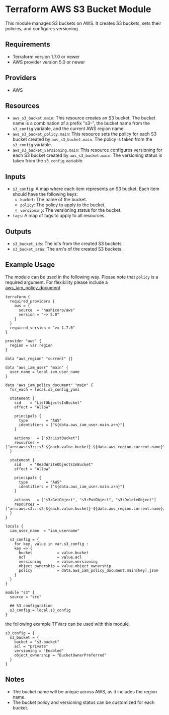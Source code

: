 # Terraform AWS S3 Bucket Module

This module manages S3 buckets on AWS. It creates S3 buckets, sets their policies, and configures versioning.

## Requirements

- Terraform version 1.7.0 or newer
- AWS provider version 5.0 or newer

## Providers

- AWS

## Resources

- `aws_s3_bucket.main`: This resource creates an S3 bucket. The bucket name is a combination of a prefix "s3-", the bucket name from the `s3_config` variable, and the current AWS region name.
- `aws_s3_bucket_policy.main`: This resource sets the policy for each S3 bucket created by `aws_s3_bucket.main`. The policy is taken from the `s3_config` variable.
- `aws_s3_bucket_versioning.main`: This resource configures versioning for each S3 bucket created by `aws_s3_bucket.main`. The versioning status is taken from the `s3_config` variable.

## Inputs

- `s3_config`: A map where each item represents an S3 bucket. Each item should have the following keys:
  - `bucket`: The name of the bucket.
  - `policy`: The policy to apply to the bucket.
  - `versioning`: The versioning status for the bucket.
- `tags`: A map of tags to apply to all resources.

## Outputs

- `s3_bucket_ids`: The id's from the created S3 buckets
- `s3_bucket_arns`: The arn's of the created S3 buckets.

## Example Usage
The module can be used in the following way. Please note that `policy` is a required argument. For flexibility please include a [aws_iam_policy_document](https://registry.terraform.io/providers/hashicorp/aws/latest/docs/data-sources/iam_policy_document)

```hcl
terraform {
  required_providers {
    aws = {
      source  = "hashicorp/aws"
      version = "~> 5.0"
    }
  }
  required_version = ">= 1.7.0"
}

provider "aws" {
  region = var.region
}

data "aws_region" "current" {}

data "aws_iam_user" "main" {
  user_name = local.iam_user_name
}

data "aws_iam_policy_document" "main" {
  for_each = local.s3_config_yaml

  statement {
    sid    = "ListObjectsInBucket"
    effect = "Allow"

    principals {
      type        = "AWS"
      identifiers = ["${data.aws_iam_user.main.arn}"]
    }

    actions   = ["s3:ListBucket"]
    resources = ["arn:aws:s3:::s3-${each.value.bucket}-${data.aws_region.current.name}"]
  }

  statement {
    sid    = "ReadWriteObjectsInBucket"
    effect = "Allow"

    principals {
      type        = "AWS"
      identifiers = ["${data.aws_iam_user.main.arn}"]
    }

    actions   = ["s3:GetObject", "s3:PutObject", "s3:DeleteObject"]
    resources = ["arn:aws:s3:::s3-${each.value.bucket}-${data.aws_region.current.name}/*"]
  }
}

locals {
  iam_user_name  = "iam_username"

  s3_config = {
    for key, value in var.s3_config :
    key => {
      bucket           = value.bucket
      acl              = value.acl
      versioning       = value.versioning
      object_ownership = value.object_ownership
      policy           = data.aws_iam_policy_document.main[key].json
    }
  }
}

module "s3" {
  source = "src"

  ## S3 configuration
  s3_config = local.s3_config
}

```

the following example TFVars can be used with this module.

```hcl
s3_config = {
  s3_bucket = {
    bucket = "s3-bucket"
    acl = "private"
    versioning = "Enabled"
    object_ownership = "BucketOwnerPreferred"
  }
}
```

## Notes

- The bucket name will be unique across AWS, as it includes the region name.
- The bucket policy and versioning status can be customized for each bucket.